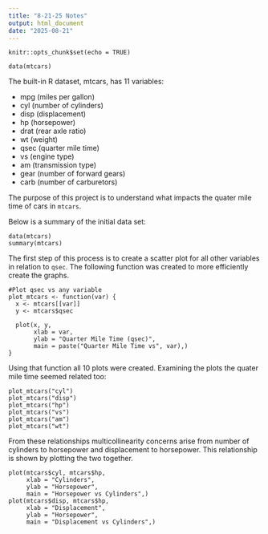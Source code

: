 ```yaml
---
title: "8-21-25 Notes"
output: html_document
date: "2025-08-21"
---
```


```{r setup, include=FALSE}
knitr::opts_chunk$set(echo = TRUE)
```
```{r}
data(mtcars)
```
The built-in R dataset, mtcars, has 11 variables:

- mpg (miles per gallon)  
- cyl (number of cylinders)  
- disp (displacement)  
- hp (horsepower)  
- drat (rear axle ratio)  
- wt (weight)  
- qsec (quarter mile time)  
- vs (engine type)  
- am (transmission type)  
- gear (number of forward gears)  
- carb (number of carburetors)  
    
The purpose of this project is to understand what impacts the quater mile time of cars in `mtcars`.

Below is a summary of the initial data set:
```{r,echo=FALSE}
data(mtcars)
summary(mtcars)
```

The first step of this process is to create a scatter plot for all other variables in relation to `qsec`. The following function was created to more efficiently create the graphs.
```{r}
#Plot qsec vs any variable
plot_mtcars <- function(var) {
  x <- mtcars[[var]]
  y <- mtcars$qsec
  
  plot(x, y,
       xlab = var,
       ylab = "Quarter Mile Time (qsec)",
       main = paste("Quarter Mile Time vs", var),)
}
```

Using that function all 10 plots were created. Examining the plots the quater mile time seemed related too:

``` {r, echo=FALSE}
plot_mtcars("cyl")
plot_mtcars("disp")
plot_mtcars("hp")
plot_mtcars("vs")
plot_mtcars("am")
plot_mtcars("wt")
```

From these relationships multicollinearity concerns arise from number of cylinders to horsepower and displacement to horsepower. This relationship is shown by plotting the two together.
```{r, echo=FALSE}
plot(mtcars$cyl, mtcars$hp,
     xlab = "Cylinders",
     ylab = "Horsepower",
     main = "Horsepower vs Cylinders",)
plot(mtcars$disp, mtcars$hp,
     xlab = "Displacement",
     ylab = "Horsepower",
     main = "Displacement vs Cylinders",)
```
